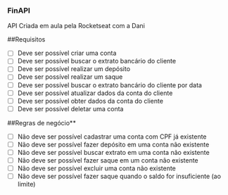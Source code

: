 ### FinAPI
API Criada em aula pela Rocketseat com a Dani

##Requisitos

- [ ]  Deve ser possível criar uma conta
- [ ]  Deve ser possível buscar o extrato bancário do cliente
- [ ]  Deve ser possível realizar um depósito
- [ ]  Deve ser possível realizar um saque
- [ ]  Deve ser possível buscar o extrato bancário do cliente por data
- [ ]  Deve ser possível atualizar dados da conta do cliente
- [ ]  Deve ser possível obter dados da conta do cliente
- [ ]  Deve ser possível deletar uma conta

##Regras de negócio**

- [ ]  Não deve ser possível cadastrar uma conta com CPF já existente
- [ ]  Não deve ser possível fazer depósito em uma conta não existente
- [ ]  Não deve ser possível buscar extrato em uma conta não existente
- [ ]  Não deve ser possível fazer saque em um conta não existente
- [ ]  Não deve ser possível excluir uma conta não existente
- [ ]  Não deve ser possível fazer saque quando o saldo for insuficiente (ao limite)
